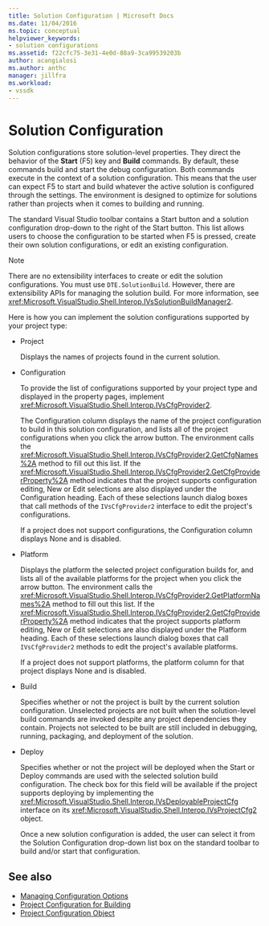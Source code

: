 ```yaml
---
title: Solution Configuration | Microsoft Docs
ms.date: 11/04/2016
ms.topic: conceptual
helpviewer_keywords:
- solution configurations
ms.assetid: f22cfc75-3e31-4e0d-88a9-3ca99539203b
author: acangialosi
ms.author: anthc
manager: jillfra
ms.workload:
- vssdk
---
```

# Solution Configuration
Solution configurations store solution-level properties. They direct the behavior of the **Start** (F5) key and **Build** commands. By default, these commands build and start the debug configuration. Both commands execute in the context of a solution configuration. This means that the user can expect F5 to start and build whatever the active solution is configured through the settings. The environment is designed to optimize for solutions rather than projects when it comes to building and running.

 The standard Visual Studio toolbar contains a Start button and a solution configuration drop-down to the right of the Start button. This list allows users to choose the configuration to be started when F5 is pressed, create their own solution configurations, or edit an existing configuration.

> [!NOTE]
> There are no extensibility interfaces to create or edit the solution configurations. You must use `DTE.SolutionBuild`. However, there are extensibility APIs for managing the solution build. For more information, see <xref:Microsoft.VisualStudio.Shell.Interop.IVsSolutionBuildManager2>.

 Here is how you can implement the solution configurations supported by your project type:

- Project

   Displays the names of projects found in the current solution.

- Configuration

   To provide the list of configurations supported by your project type and displayed in the property pages, implement <xref:Microsoft.VisualStudio.Shell.Interop.IVsCfgProvider2>.

   The Configuration column displays the name of the project configuration to build in this solution configuration, and lists all of the project configurations when you click the arrow button. The environment calls the <xref:Microsoft.VisualStudio.Shell.Interop.IVsCfgProvider2.GetCfgNames%2A> method to fill out this list. If the <xref:Microsoft.VisualStudio.Shell.Interop.IVsCfgProvider2.GetCfgProviderProperty%2A> method indicates that the project supports configuration editing, New or Edit selections are also displayed under the Configuration heading. Each of these selections launch dialog boxes that call methods of the `IVsCfgProvider2` interface to edit the project's configurations.

   If a project does not support configurations, the Configuration column displays None and is disabled.

- Platform

   Displays the platform the selected project configuration builds for, and lists all of the available platforms for the project when you click the arrow button. The environment calls the <xref:Microsoft.VisualStudio.Shell.Interop.IVsCfgProvider2.GetPlatformNames%2A> method to fill out this list. If the <xref:Microsoft.VisualStudio.Shell.Interop.IVsCfgProvider2.GetCfgProviderProperty%2A> method indicates that the project supports platform editing, New or Edit selections are also displayed under the Platform heading. Each of these selections launch dialog boxes that call `IVsCfgProvider2` methods to edit the project's available platforms.

   If a project does not support platforms, the platform column for that project displays None and is disabled.

- Build

   Specifies whether or not the project is built by the current solution configuration. Unselected projects are not built when the solution-level build commands are invoked despite any project dependencies they contain. Projects not selected to be built are still included in debugging, running, packaging, and deployment of the solution.

- Deploy

   Specifies whether or not the project will be deployed when the Start or Deploy commands are used with the selected solution build configuration. The check box for this field will be available if the project supports deploying by implementing the <xref:Microsoft.VisualStudio.Shell.Interop.IVsDeployableProjectCfg> interface on its <xref:Microsoft.VisualStudio.Shell.Interop.IVsProjectCfg2> object.

  Once a new solution configuration is added, the user can select it from the Solution Configuration drop-down list box on the standard toolbar to build and/or start that configuration.

## See also
- [Managing Configuration Options](../../extensibility/internals/managing-configuration-options.md)
- [Project Configuration for Building](../../extensibility/internals/project-configuration-for-building.md)
- [Project Configuration Object](../../extensibility/internals/project-configuration-object.md)
